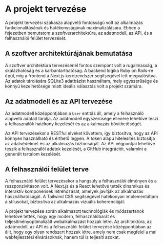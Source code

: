 # A projekt tervezése

A projekt tervezési szakasza alapvető fontosságú volt az alkalmazás funkcionalitásának és hatékonyságának maximalizálására. Ebben a fejezetben bemutatom a szoftverarchitektúra, az adatmodell, az API, és a felhasználói felület tervezését.

## A szoftver architektúrájának bemutatása

A szoftver architektúra tervezésénél fontos szempont volt a rugalmasság, a skálázhatóság és a karbantarthatóság. A backend logika Ruby on Rails-re épül, míg a frontend a Next.js keretrendszer segítségével lett megvalósítva. Az adatok tárolására SQLite3 adatbázist használtam, mely egyszerűsége és könnyű kezelhetősége miatt ideális választás volt a projekt számára.

## Az adatmodell és az API tervezése

Az adatmodell középpontjában a `User` entitás áll, amely a felhasználó alapvető adatait tárolja. Az adatmodell egyszerűsége ellenére lehetővé teszi a felhasználók hatékony kezelését és az alkalmazás bővíthetőségét.

Az API tervezésekor a RESTful elveket követtem, így biztosítva, hogy az API könnyen használható és érthető legyen. A token alapú hitelesítés biztosítja az adatvédelmet és az alkalmazás biztonságát. Az API végpontjai lehetővé teszik a felhasználói adatok kezelését, a GitHub integrációt, valamint a generált tartalom kezelését.

## A felhasználói felület terve

A felhasználói felület tervezésekor a hangsúly a felhasználói élményen és a reszponzivitáson volt. A Next.js és a React lehetővé tették dinamikus és interaktív komponensek létrehozását, amelyek javítják az alkalmazás használhatóságát. A Tailwind CSS segítségével hatékonyan implementáltam a stílusokat, biztosítva az alkalmazás vizuális koherenciáját.

A projekt tervezése során alkalmazott technológiák és módszertanok lehetővé tették, hogy egy modern, felhasználóbarát és teljesítményoptimalizált webalkalmazást hozzak létre. Az architektúra, az adatmodell, az API és a felhasználói felület tervezése középpontjában az állt, hogy egy olyan rendszert hozzak létre, amely nem csak megfelel a mai webfejlesztési elvárásoknak, hanem túl is teljesíti azokat.
